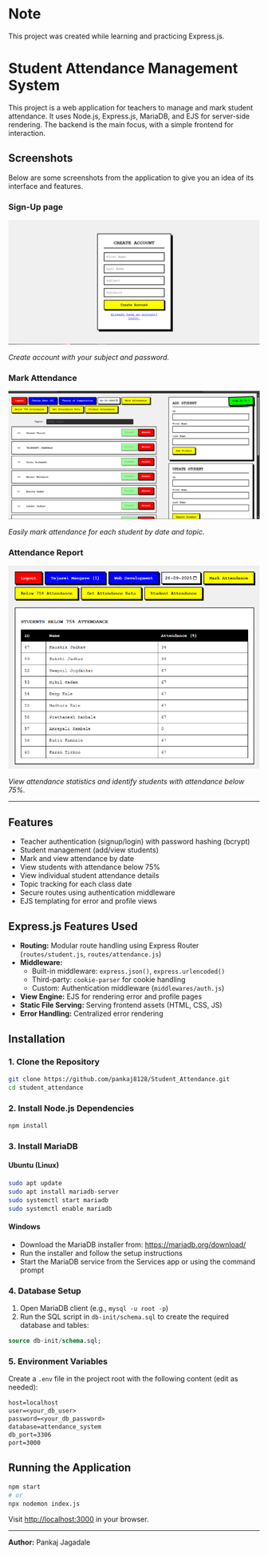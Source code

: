 # Note

This project was created while learning and practicing Express.js.

# Student Attendance Management System

This project is a web application for teachers to manage and mark student attendance. It uses Node.js, Express.js, MariaDB, and EJS for server-side rendering. The backend is the main focus, with a simple frontend for interaction.

## Screenshots

Below are some screenshots from the application to give you an idea of its interface and features.

### Sign-Up page

![Sign Up](images/sign-up.png)

*Create account with your subject and password.*

### Mark Attendance

![Mark Attendance](images/mark-attendance.png)

*Easily mark attendance for each student by date and topic.*

### Attendance Report

![Attendance Report](images/attendance-report.png)

*View attendance statistics and identify students with attendance below 75%.*

---

## Features

- Teacher authentication (signup/login) with password hashing (bcrypt)
- Student management (add/view students)
- Mark and view attendance by date
- View students with attendance below 75%
- View individual student attendance details
- Topic tracking for each class date
- Secure routes using authentication middleware
- EJS templating for error and profile views

## Express.js Features Used

- **Routing:** Modular route handling using Express Router (`routes/student.js`, `routes/attendance.js`)
- **Middleware:**
    - Built-in middleware: `express.json()`, `express.urlencoded()`
    - Third-party: `cookie-parser` for cookie handling
    - Custom: Authentication middleware (`middlewares/auth.js`)
- **View Engine:** EJS for rendering error and profile pages
- **Static File Serving:** Serving frontend assets (HTML, CSS, JS)
- **Error Handling:** Centralized error rendering

## Installation

### 1. Clone the Repository

```sh
git clone https://github.com/pankaj8128/Student_Attendance.git 
cd student_attendance
```

### 2. Install Node.js Dependencies

```sh
npm install
```

### 3. Install MariaDB

#### Ubuntu (Linux)

```sh
sudo apt update
sudo apt install mariadb-server
sudo systemctl start mariadb
sudo systemctl enable mariadb
```

#### Windows

- Download the MariaDB installer from: https://mariadb.org/download/
- Run the installer and follow the setup instructions
- Start the MariaDB service from the Services app or using the command prompt

### 4. Database Setup

1. Open MariaDB client (e.g., `mysql -u root -p`)
2. Run the SQL script in `db-init/schema.sql` to create the required database and tables:

```sql
source db-init/schema.sql;
```

### 5. Environment Variables

Create a `.env` file in the project root with the following content (edit as needed):

```
host=localhost
user=<your_db_user>
password=<your_db_password>
database=attendance_system
db_port=3306
port=3000
```

## Running the Application

```sh
npm start
# or
npx nodemon index.js
```

Visit [http://localhost:3000](http://localhost:3000) in your browser.

---
**Author:** Pankaj Jagadale

